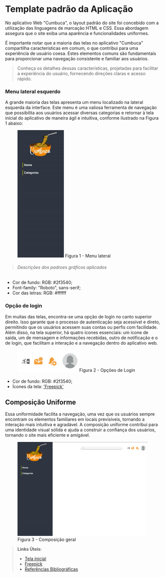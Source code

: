 # Template padrão da Aplicação

No aplicativo Web "Cumbuca", o layout padrão do site foi concebido com a utilização das linguagens de marcação HTML e CSS. Essa abordagem assegura que o site exiba uma aparência e funcionalidades uniformes.

É importante notar que a maioria das telas no aplicativo "Cumbuca" compartilha características em comum, o que contribui para uma experiência de usuário coesa. Estes elementos comuns são fundamentais para proporcionar uma navegação consistente e familiar aos usuários.

   
>Conheça os detalhes dessas características, projetadas para facilitar a experiência do usuário, fornecendo direções claras e acesso rápido.



### Menu lateral esquerdo
A grande maioria das telas apresenta um menu localizado na lateral esquerda da interface. Este menu é uma valiosa ferramenta de navegação que possibilita aos usuários acessar diversas categorias e retornar à tela inicial do aplicativo de maneira ágil e intuitiva, conforme ilustrado na Figura 1 abaixo:

<figure> 
  <img src="/documentos/img/menuLateral.jpg" width="150px"
    <figcaption> Figura 1 - Menu lateral </figcaption>
</figure> 
                                                                                                                                                                                                                                                                                    
>###### Descrições dos padroes gráficos aplicados
<ul>
<li>Cor de fundo: RGB: #2f3540;
<li>Font-family: "Roboto", sans-serif;</li>
<li>Cor das letras: RGB: #ffffff </li>
</ul> 


### Opção de login
Em muitas das telas, encontra-se uma opção de login no canto superior direito. Isso garante que o processo de autenticação seja acessível e direto, permitindo que os usuários acessem suas contas ou perfis com facilidade. Além disso, na tela superior, há quatro ícones essenciais: um ícone de saída, um de mensagem e informações recebidas, outro de notificação e o de login, que facilitam a interação e a navegação dentro do aplicativo web.



<figure> 
  <img src="/documentos/img/menuAcesso.png" width="200px" 
    <figcaption>Figura 2 - Opções de Login </figcaption>
</figure> 

>####
<ul>
<li>Cor de fundo: RGB: #2f3540; 
<li>Ícones da tela: <a href="https://br.freepik.com/search?format=search&query=icons">'Freepick'</a> 
</ul>



## Composição Uniforme

Essa uniformidade facilita a navegação, uma vez que os usuários sempre encontram os elementos familiares em locais previsíveis, tornando a interação mais intuitiva e agradável. A composição uniforme contribui para uma identidade visual sólida e ajuda a construir a confiança dos usuários, tornando o site mais eficiente e amigável.

<figure> 
  <img src="/documentos/img/ComposicaoGearl.png" width="1000px"
    <figcaption>Figura 3 - Composição geral </figcaption>
</figure> 


> **Links Úteis**:
>
> - [Tela ínicial](https://github.com/ICEI-PUC-Minas-PMV-ADS/pmv-ads-2023-2-e1-proj-web-t1-cumbuca/blob/main/codigo-fonte/index.html)
> - [Freepick](https://br.freepik.com/)
> - [Referências Bibliográficas](https://github.com/ICEI-PUC-Minas-PMV-ADS/pmv-ads-2023-2-e1-proj-web-t1-cumbuca/blob/main/documentos/09-Refer%C3%AAncias%20Bibliogr%C3%A1ficas.md)

